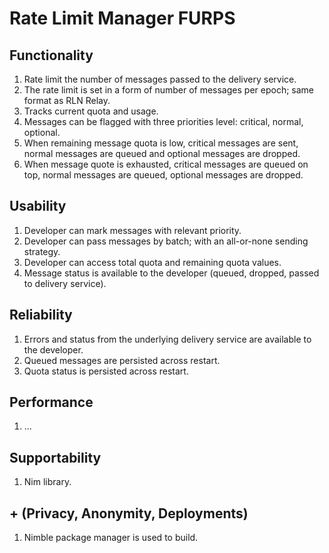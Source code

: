 # Rate Limit Manager FURPS

## Functionality

1. Rate limit the number of messages passed to the delivery service.
2. The rate limit is set in a form of number of messages per epoch; same format as RLN Relay.
3. Tracks current quota and usage.
4. Messages can be flagged with three priorities level: critical, normal, optional.
5. When remaining message quota is low, critical messages are sent, normal messages are queued and optional messages are dropped.
6. When message quote is exhausted, critical messages are queued on top, normal messages are queued, optional messages are dropped.

## Usability

1. Developer can mark messages with relevant priority.
2. Developer can pass messages by batch; with an all-or-none sending strategy.
3. Developer can access total quota and remaining quota values.
4. Message status is available to the developer (queued, dropped, passed to delivery service).

## Reliability

1. Errors and status from the underlying delivery service are available to the developer.
2. Queued messages are persisted across restart.
3. Quota status is persisted across restart.

## Performance

1. ...

## Supportability

1. Nim library.

## + (Privacy, Anonymity, Deployments)

1. Nimble package manager is used to build.